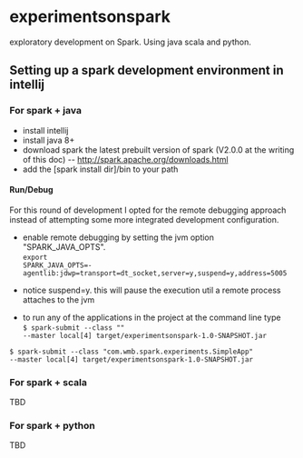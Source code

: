 # experimentsonspark
exploratory development on Spark. Using java scala and python.

## Setting up a spark development environment in intellij

### For spark + java
- install intellij
- install java 8+
- download spark the latest prebuilt version of spark (V2.0.0 at the writing of this doc)
-- http://spark.apache.org/downloads.html
- add the [spark install dir]/bin to your path

#### Run/Debug
For this round of development I opted for the remote debugging approach instead of attempting some 
more integrated development configuration. 

- enable remote debugging by setting the jvm option "SPARK_JAVA_OPTS". <br>
<code>export SPARK_JAVA_OPTS=-agentlib:jdwp=transport=dt_socket,server=y,suspend=y,address=5005</code>

* notice suspend=y. this will pause the execution util a remote process attaches to the jvm

- to run any of the applications in the project at the command line type <br>
<code>$ spark-submit --class "<fully qualfied app name>"  --master local[4] target/experimentsonspark-1.0-SNAPSHOT.jar</code>


<code>$ spark-submit --class "com.wmb.spark.experiments.SimpleApp"  --master local[4] target/experimentsonspark-1.0-SNAPSHOT.jar</code>

### For spark + scala
TBD

### For spark + python
TBD

